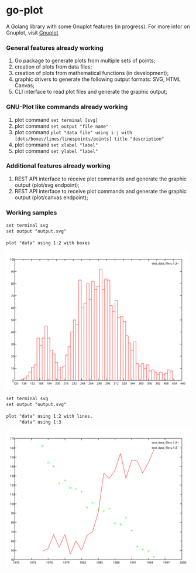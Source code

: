 # go-plot

A Golang library with some Gnuplot features (in progress).
For more infor on Gnuplot, visit [Gnuplot](http://gnuplot.info/)

### General features already working

1. Go package to generate plots from multiple sets of points;
2. creation of plots from data files;
3. creation of plots from mathematical functions (in development);
4. graphic drivers to generate the following output formats: SVG, HTML Canvas;
5. CLI interface to read plot files and generate the graphic output;

### GNU-Plot like commands already working

1. plot command ```set terminal [svg]```
2. plot command ```set output "file name"```
3. plot command ```plot "data file" using i:j with [dots/boxes/lines/linespoints/points] title "description"```
4. plot command ```set xlabel "label"```
5. plot command ```set ylabel "label"```

### Additional features already working

1. REST API interface to receive plot commands and generate the graphic output (plot/svg endpoint);
2. REST API interface to receive plot commands and generate the graphic output (plot/canvas endpoint);

### Working samples

```
set terminal svg
set output "output.svg"

plot "data" using 1:2 with boxes
```

![plot output](img/plot_output_01.svg)

```
set terminal svg
set output "output.svg"

plot "data" using 1:2 with lines,
     "data" using 1:3
```

![plot output](img/plot_output_02.svg)
